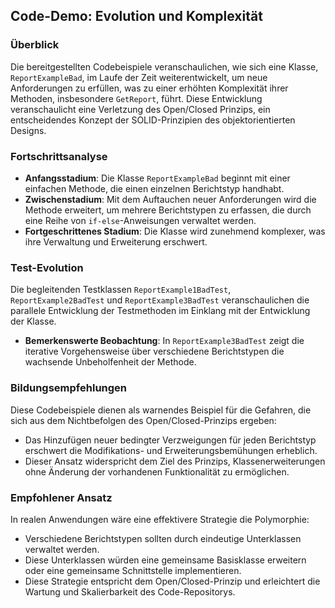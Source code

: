## Code-Demo: Evolution und Komplexität

### Überblick

Die bereitgestellten Codebeispiele veranschaulichen, wie sich eine Klasse, `ReportExampleBad`, im Laufe der Zeit weiterentwickelt, um neue Anforderungen zu erfüllen, was zu einer erhöhten Komplexität ihrer Methoden, insbesondere `GetReport`, führt. Diese Entwicklung veranschaulicht eine Verletzung des Open/Closed Prinzips, ein entscheidendes Konzept der SOLID-Prinzipien des objektorientierten Designs.

### Fortschrittsanalyse

* **Anfangsstadium**: Die Klasse `ReportExampleBad` beginnt mit einer einfachen Methode, die einen einzelnen Berichtstyp handhabt.
* **Zwischenstadium**: Mit dem Auftauchen neuer Anforderungen wird die Methode erweitert, um mehrere Berichtstypen zu erfassen, die durch eine Reihe von `if-else`-Anweisungen verwaltet werden.
* **Fortgeschrittenes Stadium**: Die Klasse wird zunehmend komplexer, was ihre Verwaltung und Erweiterung erschwert.

### Test-Evolution

Die begleitenden Testklassen `ReportExample1BadTest`, `ReportExample2BadTest` und `ReportExample3BadTest` veranschaulichen die parallele Entwicklung der Testmethoden im Einklang mit der Entwicklung der Klasse.

* **Bemerkenswerte Beobachtung**: In `ReportExample3BadTest` zeigt die iterative Vorgehensweise über verschiedene Berichtstypen die wachsende Unbeholfenheit der Methode.

### Bildungsempfehlungen

Diese Codebeispiele dienen als warnendes Beispiel für die Gefahren, die sich aus dem Nichtbefolgen des Open/Closed-Prinzips ergeben:

* Das Hinzufügen neuer bedingter Verzweigungen für jeden Berichtstyp erschwert die Modifikations- und Erweiterungsbemühungen erheblich.
* Dieser Ansatz widerspricht dem Ziel des Prinzips, Klassenerweiterungen ohne Änderung der vorhandenen Funktionalität zu ermöglichen.

### Empfohlener Ansatz

In realen Anwendungen wäre eine effektivere Strategie die Polymorphie:

* Verschiedene Berichtstypen sollten durch eindeutige Unterklassen verwaltet werden.
* Diese Unterklassen würden eine gemeinsame Basisklasse erweitern oder eine gemeinsame Schnittstelle implementieren.
* Diese Strategie entspricht dem Open/Closed-Prinzip und erleichtert die Wartung und Skalierbarkeit des Code-Repositorys.
